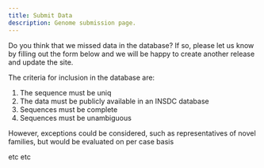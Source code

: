 ```yaml
---
title: Submit Data
description: Genome submission page.
---
```


Do you think that we missed data in the database?
If so, please let us know by filling out the form below and we will be happy to create another release and update the site.

The criteria for inclusion in the database are:

1. The sequence must be uniq
1. The data must be publicly available in an INSDC database
1. Sequences must be complete
1. Sequences must be unambiguous
  
However, exceptions could be considered, such as representatives of novel families, but would be evaluated on per case basis  
  
etc etc
